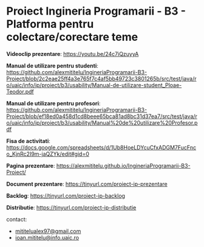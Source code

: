 # Proiect Ingineria Programarii - B3 - Platforma pentru colectare/corectare teme

**Videoclip prezentare**: https://youtu.be/24c7iQzuyyA

**Manual de utilizare pentru studenti**: https://github.com/alexmititelu/IngineriaProgramarii-B3-Proiect/blob/2c2eae25ff4a3e765f7c4af5bb49723c3801265b/src/test/java/ro/uaic/info/ip/proiect/b3/usability/Manual-de-utilizare-student_Ploae-Teodor.pdf

**Manual de utilizare pentru profesori**: https://github.com/alexmititelu/IngineriaProgramarii-B3-Proiect/blob/ef18ed0a458d1cd8beee65bca81ad8bc31d37ea7/src/test/java/ro/uaic/info/ip/proiect/b3/usability/Manual%20de%20utilizare%20Profesor.pdf

**Fisa de activitati**: https://docs.google.com/spreadsheets/d/1Ub8HoeLDYcuCfxADGM7FucFnco_KjnRc2I9m-jaQZYk/edit#gid=0

**Pagina prezentare**: https://alexmititelu.github.io/IngineriaProgramarii-B3-Proiect/

**Document prezentare**: https://tinyurl.com/proiect-ip-prezentare

**Backlog**: https://tinyurl.com/proiect-ip-backlog

**Distributie**: https://tinyurl.com/proiect-ip-distributie

contact: 
  - mititelualex97@gmail.com
  - ioan.mititelu@info.uaic.ro
